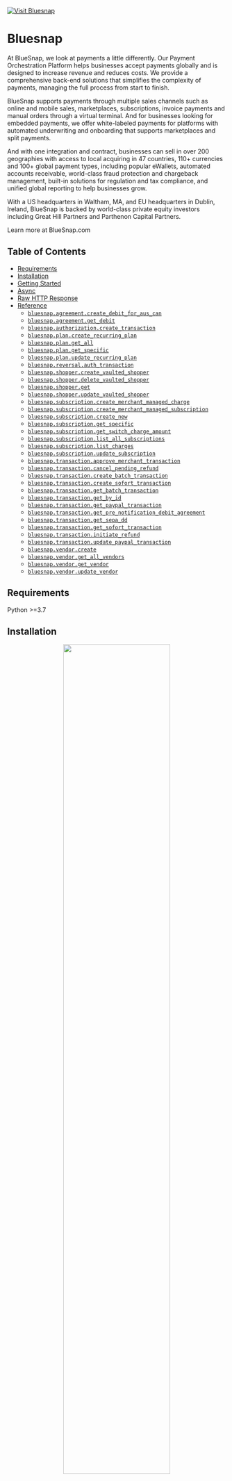 <div align="left">

[![Visit Bluesnap](./header.png)](https://www.bluesnap.com&#x2F;)

# Bluesnap<a id="bluesnap"></a>

At BlueSnap, we look at payments a little differently. Our Payment Orchestration Platform helps businesses accept payments globally and is designed to increase revenue and reduces costs. We provide a comprehensive back-end solutions that simplifies the complexity of payments, managing the full process from start to finish.

BlueSnap supports payments through multiple sales channels such as online and mobile sales, marketplaces, subscriptions, invoice payments and manual orders through a virtual terminal. And for businesses looking for embedded payments, we offer white-labeled payments for platforms with automated underwriting and onboarding that supports marketplaces and split payments.

And with one integration and contract, businesses can sell in over 200 geographies with access to local acquiring in 47 countries, 110+ currencies and 100+ global payment types, including popular eWallets, automated accounts receivable, world-class fraud protection and chargeback management, built-in solutions for regulation and tax compliance, and unified global reporting to help businesses grow.

With a US headquarters in Waltham, MA, and EU headquarters in Dublin, Ireland, BlueSnap is backed by world-class private equity investors including Great Hill Partners and Parthenon Capital Partners. 

Learn more at BlueSnap.com


</div>

## Table of Contents<a id="table-of-contents"></a>

<!-- toc -->

- [Requirements](#requirements)
- [Installation](#installation)
- [Getting Started](#getting-started)
- [Async](#async)
- [Raw HTTP Response](#raw-http-response)
- [Reference](#reference)
  * [`bluesnap.agreement.create_debit_for_aus_can`](#bluesnapagreementcreate_debit_for_aus_can)
  * [`bluesnap.agreement.get_debit`](#bluesnapagreementget_debit)
  * [`bluesnap.authorization.create_transaction`](#bluesnapauthorizationcreate_transaction)
  * [`bluesnap.plan.create_recurring_plan`](#bluesnapplancreate_recurring_plan)
  * [`bluesnap.plan.get_all`](#bluesnapplanget_all)
  * [`bluesnap.plan.get_specific`](#bluesnapplanget_specific)
  * [`bluesnap.plan.update_recurring_plan`](#bluesnapplanupdate_recurring_plan)
  * [`bluesnap.reversal.auth_transaction`](#bluesnapreversalauth_transaction)
  * [`bluesnap.shopper.create_vaulted_shopper`](#bluesnapshoppercreate_vaulted_shopper)
  * [`bluesnap.shopper.delete_vaulted_shopper`](#bluesnapshopperdelete_vaulted_shopper)
  * [`bluesnap.shopper.get`](#bluesnapshopperget)
  * [`bluesnap.shopper.update_vaulted_shopper`](#bluesnapshopperupdate_vaulted_shopper)
  * [`bluesnap.subscription.create_merchant_managed_charge`](#bluesnapsubscriptioncreate_merchant_managed_charge)
  * [`bluesnap.subscription.create_merchant_managed_subscription`](#bluesnapsubscriptioncreate_merchant_managed_subscription)
  * [`bluesnap.subscription.create_new`](#bluesnapsubscriptioncreate_new)
  * [`bluesnap.subscription.get_specific`](#bluesnapsubscriptionget_specific)
  * [`bluesnap.subscription.get_switch_charge_amount`](#bluesnapsubscriptionget_switch_charge_amount)
  * [`bluesnap.subscription.list_all_subscriptions`](#bluesnapsubscriptionlist_all_subscriptions)
  * [`bluesnap.subscription.list_charges`](#bluesnapsubscriptionlist_charges)
  * [`bluesnap.subscription.update_subscription`](#bluesnapsubscriptionupdate_subscription)
  * [`bluesnap.transaction.approve_merchant_transaction`](#bluesnaptransactionapprove_merchant_transaction)
  * [`bluesnap.transaction.cancel_pending_refund`](#bluesnaptransactioncancel_pending_refund)
  * [`bluesnap.transaction.create_batch_transaction`](#bluesnaptransactioncreate_batch_transaction)
  * [`bluesnap.transaction.create_sofort_transaction`](#bluesnaptransactioncreate_sofort_transaction)
  * [`bluesnap.transaction.get_batch_transaction`](#bluesnaptransactionget_batch_transaction)
  * [`bluesnap.transaction.get_by_id`](#bluesnaptransactionget_by_id)
  * [`bluesnap.transaction.get_paypal_transaction`](#bluesnaptransactionget_paypal_transaction)
  * [`bluesnap.transaction.get_pre_notification_debit_agreement`](#bluesnaptransactionget_pre_notification_debit_agreement)
  * [`bluesnap.transaction.get_sepa_dd`](#bluesnaptransactionget_sepa_dd)
  * [`bluesnap.transaction.get_sofort_transaction`](#bluesnaptransactionget_sofort_transaction)
  * [`bluesnap.transaction.initiate_refund`](#bluesnaptransactioninitiate_refund)
  * [`bluesnap.transaction.update_paypal_transaction`](#bluesnaptransactionupdate_paypal_transaction)
  * [`bluesnap.vendor.create`](#bluesnapvendorcreate)
  * [`bluesnap.vendor.get_all_vendors`](#bluesnapvendorget_all_vendors)
  * [`bluesnap.vendor.get_vendor`](#bluesnapvendorget_vendor)
  * [`bluesnap.vendor.update_vendor`](#bluesnapvendorupdate_vendor)

<!-- tocstop -->

## Requirements<a id="requirements"></a>

Python >=3.7

## Installation<a id="installation"></a>
<div align="center">
  <a href="https://konfigthis.com/sdk-sign-up?company=BlueSnap&language=Python">
    <img src="https://raw.githubusercontent.com/konfig-dev/brand-assets/HEAD/cta-images/python-cta.png" width="70%">
  </a>
</div>

## Getting Started<a id="getting-started"></a>

```python
from pprint import pprint
from blue_snap_python_sdk import BlueSnap, ApiException

bluesnap = BlueSnap(
    username="YOUR_USERNAME",
    password="YOUR_PASSWORD",
    sec1="YOUR_API_KEY",
)

try:
    # Create Debit Agreement
    bluesnap.agreement.create_debit_for_aus_can(
        region="ca",
        type="onetime",
        planid="string_example",
        overriderecurringchargeamount="string_example",
    )
except ApiException as e:
    print("Exception when calling AgreementApi.create_debit_for_aus_can: %s\n" % e)
    pprint(e.body)
    pprint(e.headers)
    pprint(e.status)
    pprint(e.reason)
    pprint(e.round_trip_time)
```

## Async<a id="async"></a>

`async` support is available by prepending `a` to any method.

```python
import asyncio
from pprint import pprint
from blue_snap_python_sdk import BlueSnap, ApiException

bluesnap = BlueSnap(
    username="YOUR_USERNAME",
    password="YOUR_PASSWORD",
    sec1="YOUR_API_KEY",
)


async def main():
    try:
        # Create Debit Agreement
        await bluesnap.agreement.acreate_debit_for_aus_can(
            region="ca",
            type="onetime",
            planid="string_example",
            overriderecurringchargeamount="string_example",
        )
    except ApiException as e:
        print("Exception when calling AgreementApi.create_debit_for_aus_can: %s\n" % e)
        pprint(e.body)
        pprint(e.headers)
        pprint(e.status)
        pprint(e.reason)
        pprint(e.round_trip_time)


asyncio.run(main())
```

## Raw HTTP Response<a id="raw-http-response"></a>

To access raw HTTP response values, use the `.raw` namespace.

```python
from pprint import pprint
from blue_snap_python_sdk import BlueSnap, ApiException

bluesnap = BlueSnap(
    username="YOUR_USERNAME",
    password="YOUR_PASSWORD",
    sec1="YOUR_API_KEY",
)

try:
    # Create Debit Agreement
    create_debit_for_aus_can_response = bluesnap.agreement.raw.create_debit_for_aus_can(
        region="ca",
        type="onetime",
        planid="string_example",
        overriderecurringchargeamount="string_example",
    )
    pprint(create_debit_for_aus_can_response.headers)
    pprint(create_debit_for_aus_can_response.status)
    pprint(create_debit_for_aus_can_response.round_trip_time)
except ApiException as e:
    print("Exception when calling AgreementApi.create_debit_for_aus_can: %s\n" % e)
    pprint(e.body)
    pprint(e.headers)
    pprint(e.status)
    pprint(e.reason)
    pprint(e.round_trip_time)
```


## Reference<a id="reference"></a>
### `bluesnap.agreement.create_debit_for_aus_can`<a id="bluesnapagreementcreate_debit_for_aus_can"></a>

for Australia and Canada

#### 🛠️ Usage<a id="🛠️-usage"></a>

```python
bluesnap.agreement.create_debit_for_aus_can(
    region="ca",
    type="onetime",
    planid="string_example",
    overriderecurringchargeamount="string_example",
)
```

#### ⚙️ Parameters<a id="⚙️-parameters"></a>

##### region: `str`<a id="region-str"></a>

Represents the country. Possible Values: `au`, `ca`

##### type: `str`<a id="type-str"></a>

Represents the mandate type. Possible Values: `onetime`,`recurring`, `ondemand`

##### planid: `str`<a id="planid-str"></a>

SKU number

##### overriderecurringchargeamount: `str`<a id="overriderecurringchargeamount-str"></a>

the amount which overrides recurring charge

#### 🌐 Endpoint<a id="🌐-endpoint"></a>

`/agreements/debit/{region}/{type}` `post`

[🔙 **Back to Table of Contents**](#table-of-contents)

---

### `bluesnap.agreement.get_debit`<a id="bluesnapagreementget_debit"></a>

for Australia and Canada

#### 🛠️ Usage<a id="🛠️-usage"></a>

```python
bluesnap.agreement.get_debit(
    agreement_id="1065",
)
```

#### ⚙️ Parameters<a id="⚙️-parameters"></a>

##### agreement_id: `str`<a id="agreement_id-str"></a>

Argument included in the response for the Create Debit Agreement request

#### 🌐 Endpoint<a id="🌐-endpoint"></a>

`/agreements/{agreementId}` `get`

[🔙 **Back to Table of Contents**](#table-of-contents)

---

### `bluesnap.authorization.create_transaction`<a id="bluesnapauthorizationcreate_transaction"></a>

Auth Only

#### 🛠️ Usage<a id="🛠️-usage"></a>

```python
bluesnap.authorization.create_transaction(
    amount=11,
    soft_descriptor="DescTest",
    card_holder_info={
        "first_name": "test first name",
        "last_name": "test last name",
        "zip": "02453",
    },
    currency="USD",
    credit_card={
        "expiration_year": 2026,
        "security_code": 837,
        "expiration_month": "02",
        "card_number": "4263982640269299",
    },
    card_transaction_type="AUTH_ONLY",
)
```

#### ⚙️ Parameters<a id="⚙️-parameters"></a>

##### amount: `Union[int, float]`<a id="amount-unionint-float"></a>

##### soft_descriptor: `str`<a id="soft_descriptor-str"></a>

##### card_holder_info: [`AuthorizationCreateTransactionRequestCardHolderInfo`](./blue_snap_python_sdk/type/authorization_create_transaction_request_card_holder_info.py)<a id="card_holder_info-authorizationcreatetransactionrequestcardholderinfoblue_snap_python_sdktypeauthorization_create_transaction_request_card_holder_infopy"></a>


##### currency: `str`<a id="currency-str"></a>

##### credit_card: [`AuthorizationCreateTransactionRequestCreditCard`](./blue_snap_python_sdk/type/authorization_create_transaction_request_credit_card.py)<a id="credit_card-authorizationcreatetransactionrequestcreditcardblue_snap_python_sdktypeauthorization_create_transaction_request_credit_cardpy"></a>


##### card_transaction_type: `str`<a id="card_transaction_type-str"></a>

#### ⚙️ Request Body<a id="⚙️-request-body"></a>

[`AuthorizationCreateTransactionRequest`](./blue_snap_python_sdk/type/authorization_create_transaction_request.py)
#### 🌐 Endpoint<a id="🌐-endpoint"></a>

`/transactions` `post`

[🔙 **Back to Table of Contents**](#table-of-contents)

---

### `bluesnap.plan.create_recurring_plan`<a id="bluesnapplancreate_recurring_plan"></a>

Create Plan

#### 🛠️ Usage<a id="🛠️-usage"></a>

```python
bluesnap.plan.create_recurring_plan(
    charge_frequency="MONTHLY",
    grace_period_days=10,
    trial_period_days=14,
    initial_charge_amount=100,
    name="Gold Plan",
    currency="USD",
    max_number_of_charges=12,
    recurring_charge_amount=29.99,
    charge_on_plan_switch=True,
)
```

#### ⚙️ Parameters<a id="⚙️-parameters"></a>

##### charge_frequency: `str`<a id="charge_frequency-str"></a>

##### grace_period_days: `int`<a id="grace_period_days-int"></a>

##### trial_period_days: `int`<a id="trial_period_days-int"></a>

##### initial_charge_amount: `int`<a id="initial_charge_amount-int"></a>

##### name: `str`<a id="name-str"></a>

##### currency: `str`<a id="currency-str"></a>

##### max_number_of_charges: `int`<a id="max_number_of_charges-int"></a>

##### recurring_charge_amount: `Union[int, float]`<a id="recurring_charge_amount-unionint-float"></a>

##### charge_on_plan_switch: `bool`<a id="charge_on_plan_switch-bool"></a>

#### ⚙️ Request Body<a id="⚙️-request-body"></a>

[`PlanCreateRecurringPlanRequest`](./blue_snap_python_sdk/type/plan_create_recurring_plan_request.py)
#### 🌐 Endpoint<a id="🌐-endpoint"></a>

`/recurring/plans` `post`

[🔙 **Back to Table of Contents**](#table-of-contents)

---

### `bluesnap.plan.get_all`<a id="bluesnapplanget_all"></a>

Retrieve All Plans

#### 🛠️ Usage<a id="🛠️-usage"></a>

```python
bluesnap.plan.get_all(
    pagesize="5",
    after="2185254",
    gettotal=True,
    fulldescription=False,
)
```

#### ⚙️ Parameters<a id="⚙️-parameters"></a>

##### pagesize: `str`<a id="pagesize-str"></a>

##### after: `str`<a id="after-str"></a>

##### gettotal: `bool`<a id="gettotal-bool"></a>

##### fulldescription: `bool`<a id="fulldescription-bool"></a>

#### 🌐 Endpoint<a id="🌐-endpoint"></a>

`/recurring/plans?{parameters}` `get`

[🔙 **Back to Table of Contents**](#table-of-contents)

---

### `bluesnap.plan.get_specific`<a id="bluesnapplanget_specific"></a>

Retrieve Specific Plan

#### 🛠️ Usage<a id="🛠️-usage"></a>

```python
bluesnap.plan.get_specific(
    plan_id=2283845,
)
```

#### ⚙️ Parameters<a id="⚙️-parameters"></a>

##### plan_id: `int`<a id="plan_id-int"></a>

BlueSnap identifier for the plan.

#### 🌐 Endpoint<a id="🌐-endpoint"></a>

`/recurring/plans/{planId}` `get`

[🔙 **Back to Table of Contents**](#table-of-contents)

---

### `bluesnap.plan.update_recurring_plan`<a id="bluesnapplanupdate_recurring_plan"></a>

Update Plan

#### 🛠️ Usage<a id="🛠️-usage"></a>

```python
bluesnap.plan.update_recurring_plan(
    plan_id=2111111,
    charge_frequency="MONTHLY",
    trial_period_days="7",
    initial_charge_amount="30",
    name="Gold Plan",
    currency="USD",
    recurring_charge_amount="19",
)
```

#### ⚙️ Parameters<a id="⚙️-parameters"></a>

##### plan_id: `int`<a id="plan_id-int"></a>

BlueSnap identifier for the plan.

##### charge_frequency: `str`<a id="charge_frequency-str"></a>

##### trial_period_days: `str`<a id="trial_period_days-str"></a>

##### initial_charge_amount: `str`<a id="initial_charge_amount-str"></a>

##### name: `str`<a id="name-str"></a>

##### currency: `str`<a id="currency-str"></a>

##### recurring_charge_amount: `str`<a id="recurring_charge_amount-str"></a>

#### ⚙️ Request Body<a id="⚙️-request-body"></a>

[`PlanUpdateRecurringPlanRequest`](./blue_snap_python_sdk/type/plan_update_recurring_plan_request.py)
#### 🌐 Endpoint<a id="🌐-endpoint"></a>

`/recurring/plans/{planId}` `put`

[🔙 **Back to Table of Contents**](#table-of-contents)

---

### `bluesnap.reversal.auth_transaction`<a id="bluesnapreversalauth_transaction"></a>

Auth Reversal

#### 🛠️ Usage<a id="🛠️-usage"></a>

```python
bluesnap.reversal.auth_transaction(
    card_transaction_type="AUTH_REVERSAL",
    transaction_id=1011671987,
)
```

#### ⚙️ Parameters<a id="⚙️-parameters"></a>

##### card_transaction_type: `str`<a id="card_transaction_type-str"></a>

##### transaction_id: `int`<a id="transaction_id-int"></a>

#### ⚙️ Request Body<a id="⚙️-request-body"></a>

[`ReversalAuthTransactionRequest`](./blue_snap_python_sdk/type/reversal_auth_transaction_request.py)
#### 🌐 Endpoint<a id="🌐-endpoint"></a>

`/transactions` `put`

[🔙 **Back to Table of Contents**](#table-of-contents)

---

### `bluesnap.shopper.create_vaulted_shopper`<a id="bluesnapshoppercreate_vaulted_shopper"></a>

Create Vaulted Shopper

#### 🛠️ Usage<a id="🛠️-usage"></a>

```python
bluesnap.shopper.create_vaulted_shopper(
    payment_sources={},
    first_name="FirstName",
    last_name="LastName",
)
```

#### ⚙️ Parameters<a id="⚙️-parameters"></a>

##### payment_sources: [`ShopperCreateVaultedShopperRequestPaymentSources`](./blue_snap_python_sdk/type/shopper_create_vaulted_shopper_request_payment_sources.py)<a id="payment_sources-shoppercreatevaultedshopperrequestpaymentsourcesblue_snap_python_sdktypeshopper_create_vaulted_shopper_request_payment_sourcespy"></a>


##### first_name: `str`<a id="first_name-str"></a>

##### last_name: `str`<a id="last_name-str"></a>

#### ⚙️ Request Body<a id="⚙️-request-body"></a>

[`ShopperCreateVaultedShopperRequest`](./blue_snap_python_sdk/type/shopper_create_vaulted_shopper_request.py)
#### 🌐 Endpoint<a id="🌐-endpoint"></a>

`/vaulted-shoppers` `post`

[🔙 **Back to Table of Contents**](#table-of-contents)

---

### `bluesnap.shopper.delete_vaulted_shopper`<a id="bluesnapshopperdelete_vaulted_shopper"></a>

Delete Vaulted Shopper

#### 🛠️ Usage<a id="🛠️-usage"></a>

```python
bluesnap.shopper.delete_vaulted_shopper(
    vaulted_shopper_id="20769005",
)
```

#### ⚙️ Parameters<a id="⚙️-parameters"></a>

##### vaulted_shopper_id: `str`<a id="vaulted_shopper_id-str"></a>

vaultedShopperId received from BlueSnap

#### 🌐 Endpoint<a id="🌐-endpoint"></a>

`/vaulted-shoppers/{vaultedShopperId}` `delete`

[🔙 **Back to Table of Contents**](#table-of-contents)

---

### `bluesnap.shopper.get`<a id="bluesnapshopperget"></a>

Retrieve Vaulted Shopper

#### 🛠️ Usage<a id="🛠️-usage"></a>

```python
bluesnap.shopper.get(
    vaulted_shopper_id="20769005",
)
```

#### ⚙️ Parameters<a id="⚙️-parameters"></a>

##### vaulted_shopper_id: `str`<a id="vaulted_shopper_id-str"></a>

vaultedShopperId received from BlueSnap

#### 🌐 Endpoint<a id="🌐-endpoint"></a>

`/vaulted-shoppers/{vaultedShopperId}` `get`

[🔙 **Back to Table of Contents**](#table-of-contents)

---

### `bluesnap.shopper.update_vaulted_shopper`<a id="bluesnapshopperupdate_vaulted_shopper"></a>

Update Vaulted Shopper

#### 🛠️ Usage<a id="🛠️-usage"></a>

```python
bluesnap.shopper.update_vaulted_shopper(
    vaulted_shopper_id="40444721",
    payment_sources={},
    first_name="FirstName",
    last_name="LastName",
)
```

#### ⚙️ Parameters<a id="⚙️-parameters"></a>

##### vaulted_shopper_id: `str`<a id="vaulted_shopper_id-str"></a>

vaultedShopperId received from BlueSnap

##### payment_sources: [`ShopperUpdateVaultedShopperRequestPaymentSources`](./blue_snap_python_sdk/type/shopper_update_vaulted_shopper_request_payment_sources.py)<a id="payment_sources-shopperupdatevaultedshopperrequestpaymentsourcesblue_snap_python_sdktypeshopper_update_vaulted_shopper_request_payment_sourcespy"></a>


##### first_name: `str`<a id="first_name-str"></a>

##### last_name: `str`<a id="last_name-str"></a>

#### ⚙️ Request Body<a id="⚙️-request-body"></a>

[`ShopperUpdateVaultedShopperRequest`](./blue_snap_python_sdk/type/shopper_update_vaulted_shopper_request.py)
#### 🌐 Endpoint<a id="🌐-endpoint"></a>

`/vaulted-shoppers/{vaultedShopperId}` `put`

[🔙 **Back to Table of Contents**](#table-of-contents)

---

### `bluesnap.subscription.create_merchant_managed_charge`<a id="bluesnapsubscriptioncreate_merchant_managed_charge"></a>

Create Merchant-Managed Subscription Charge

#### 🛠️ Usage<a id="🛠️-usage"></a>

```python
bluesnap.subscription.create_merchant_managed_charge(
    subscription_id=10543419,
    amount=45,
    currency="USD",
    merchant_transaction_id="MyUniqueOnDemandSubscription",
    tax_reference="048deff0-a285-47e1-bc39-42f79bf0095b",
)
```

#### ⚙️ Parameters<a id="⚙️-parameters"></a>

##### subscription_id: `int`<a id="subscription_id-int"></a>

BlueSnap identifier for the subscription.

##### amount: `Union[int, float]`<a id="amount-unionint-float"></a>

##### currency: `str`<a id="currency-str"></a>

##### merchant_transaction_id: `str`<a id="merchant_transaction_id-str"></a>

##### tax_reference: `str`<a id="tax_reference-str"></a>

#### ⚙️ Request Body<a id="⚙️-request-body"></a>

[`SubscriptionCreateMerchantManagedChargeRequest`](./blue_snap_python_sdk/type/subscription_create_merchant_managed_charge_request.py)
#### 🌐 Endpoint<a id="🌐-endpoint"></a>

`/recurring/ondemand/{subscriptionId}` `post`

[🔙 **Back to Table of Contents**](#table-of-contents)

---

### `bluesnap.subscription.create_merchant_managed_subscription`<a id="bluesnapsubscriptioncreate_merchant_managed_subscription"></a>

Create Merchant-Managed Subscription

#### 🛠️ Usage<a id="🛠️-usage"></a>

```python
bluesnap.subscription.create_merchant_managed_subscription(
    amount=45,
    currency="USD",
    payer_info={
        "first_name": "John",
        "last_name": "Doe",
        "zip": "02453",
        "country": "us",
    },
    payment_source={},
)
```

#### ⚙️ Parameters<a id="⚙️-parameters"></a>

##### amount: `Union[int, float]`<a id="amount-unionint-float"></a>

##### currency: `str`<a id="currency-str"></a>

##### payer_info: [`SubscriptionCreateMerchantManagedSubscriptionRequestPayerInfo`](./blue_snap_python_sdk/type/subscription_create_merchant_managed_subscription_request_payer_info.py)<a id="payer_info-subscriptioncreatemerchantmanagedsubscriptionrequestpayerinfoblue_snap_python_sdktypesubscription_create_merchant_managed_subscription_request_payer_infopy"></a>


##### payment_source: [`SubscriptionCreateMerchantManagedSubscriptionRequestPaymentSource`](./blue_snap_python_sdk/type/subscription_create_merchant_managed_subscription_request_payment_source.py)<a id="payment_source-subscriptioncreatemerchantmanagedsubscriptionrequestpaymentsourceblue_snap_python_sdktypesubscription_create_merchant_managed_subscription_request_payment_sourcepy"></a>


#### ⚙️ Request Body<a id="⚙️-request-body"></a>

[`SubscriptionCreateMerchantManagedSubscriptionRequest`](./blue_snap_python_sdk/type/subscription_create_merchant_managed_subscription_request.py)
#### 🌐 Endpoint<a id="🌐-endpoint"></a>

`/recurring/ondemand` `post`

[🔙 **Back to Table of Contents**](#table-of-contents)

---

### `bluesnap.subscription.create_new`<a id="bluesnapsubscriptioncreate_new"></a>

Create Subscription

#### 🛠️ Usage<a id="🛠️-usage"></a>

```python
bluesnap.subscription.create_new(
    payer_info={
        "zip": "02453",
        "first_name": "John",
        "last_name": "Doe",
        "phone": "1234567890",
    },
    payment_source={},
    plan_id=2283845,
)
```

#### ⚙️ Parameters<a id="⚙️-parameters"></a>

##### payer_info: [`SubscriptionCreateNewRequestPayerInfo`](./blue_snap_python_sdk/type/subscription_create_new_request_payer_info.py)<a id="payer_info-subscriptioncreatenewrequestpayerinfoblue_snap_python_sdktypesubscription_create_new_request_payer_infopy"></a>


##### payment_source: [`SubscriptionCreateNewRequestPaymentSource`](./blue_snap_python_sdk/type/subscription_create_new_request_payment_source.py)<a id="payment_source-subscriptioncreatenewrequestpaymentsourceblue_snap_python_sdktypesubscription_create_new_request_payment_sourcepy"></a>


##### plan_id: `int`<a id="plan_id-int"></a>

#### ⚙️ Request Body<a id="⚙️-request-body"></a>

[`SubscriptionCreateNewRequest`](./blue_snap_python_sdk/type/subscription_create_new_request.py)
#### 🌐 Endpoint<a id="🌐-endpoint"></a>

`/recurring/subscriptions` `post`

[🔙 **Back to Table of Contents**](#table-of-contents)

---

### `bluesnap.subscription.get_specific`<a id="bluesnapsubscriptionget_specific"></a>

Retrieve Specific Subscription

#### 🛠️ Usage<a id="🛠️-usage"></a>

```python
bluesnap.subscription.get_specific(
    subscription_id=8491535,
)
```

#### ⚙️ Parameters<a id="⚙️-parameters"></a>

##### subscription_id: `int`<a id="subscription_id-int"></a>

BlueSnap identifier for the subscription.

#### 🌐 Endpoint<a id="🌐-endpoint"></a>

`/recurring/subscriptions/{subscriptionId}` `get`

[🔙 **Back to Table of Contents**](#table-of-contents)

---

### `bluesnap.subscription.get_switch_charge_amount`<a id="bluesnapsubscriptionget_switch_charge_amount"></a>

Retrieve Subscription Switch Charge Amount

#### 🛠️ Usage<a id="🛠️-usage"></a>

```python
bluesnap.subscription.get_switch_charge_amount(
    newplanid="111111",
    newquantity="2",
)
```

#### ⚙️ Parameters<a id="⚙️-parameters"></a>

##### newplanid: `str`<a id="newplanid-str"></a>

##### newquantity: `str`<a id="newquantity-str"></a>

#### 🌐 Endpoint<a id="🌐-endpoint"></a>

`/recurring/subscriptions/:subscriptionId/switch-charge-amount` `get`

[🔙 **Back to Table of Contents**](#table-of-contents)

---

### `bluesnap.subscription.list_all_subscriptions`<a id="bluesnapsubscriptionlist_all_subscriptions"></a>

Retrieve All Subscriptions

#### 🛠️ Usage<a id="🛠️-usage"></a>

```python
bluesnap.subscription.list_all_subscriptions(
    pagesize="5",
    after="34567",
    gettotal=True,
    fulldescription=False,
)
```

#### ⚙️ Parameters<a id="⚙️-parameters"></a>

##### pagesize: `str`<a id="pagesize-str"></a>

##### after: `str`<a id="after-str"></a>

##### gettotal: `bool`<a id="gettotal-bool"></a>

##### fulldescription: `bool`<a id="fulldescription-bool"></a>

#### 🌐 Endpoint<a id="🌐-endpoint"></a>

`/recurring/subscriptions?{parameters}` `get`

[🔙 **Back to Table of Contents**](#table-of-contents)

---

### `bluesnap.subscription.list_charges`<a id="bluesnapsubscriptionlist_charges"></a>

Retrieve All Charges for a Subscription

#### 🛠️ Usage<a id="🛠️-usage"></a>

```python
bluesnap.subscription.list_charges(
    pagesize="3",
    after="163193",
    fulldescription=False,
)
```

#### ⚙️ Parameters<a id="⚙️-parameters"></a>

##### pagesize: `str`<a id="pagesize-str"></a>

##### after: `str`<a id="after-str"></a>

##### fulldescription: `bool`<a id="fulldescription-bool"></a>

#### 🌐 Endpoint<a id="🌐-endpoint"></a>

`/:subscriptionId/charges?{parameters}` `get`

[🔙 **Back to Table of Contents**](#table-of-contents)

---

### `bluesnap.subscription.update_subscription`<a id="bluesnapsubscriptionupdate_subscription"></a>

Update Subscription

#### 🛠️ Usage<a id="🛠️-usage"></a>

```python
bluesnap.subscription.update_subscription(
    subscription_id=8491543,
    plan_id="2283849",
)
```

#### ⚙️ Parameters<a id="⚙️-parameters"></a>

##### subscription_id: `int`<a id="subscription_id-int"></a>

BlueSnap identifier for the subscription.

##### plan_id: `str`<a id="plan_id-str"></a>

#### ⚙️ Request Body<a id="⚙️-request-body"></a>

[`SubscriptionUpdateSubscriptionRequest`](./blue_snap_python_sdk/type/subscription_update_subscription_request.py)
#### 🌐 Endpoint<a id="🌐-endpoint"></a>

`/recurring/subscriptions/{subscriptionId}` `put`

[🔙 **Back to Table of Contents**](#table-of-contents)

---

### `bluesnap.transaction.approve_merchant_transaction`<a id="bluesnaptransactionapprove_merchant_transaction"></a>

Merchant Approve Transaction

#### 🛠️ Usage<a id="🛠️-usage"></a>

```python
bluesnap.transaction.approve_merchant_transaction(
    transactionid="38612140",
    approvetransaction=True,
)
```

#### ⚙️ Parameters<a id="⚙️-parameters"></a>

##### transactionid: `str`<a id="transactionid-str"></a>

either `transactionid` or `merchanttransactionid` <b>is required</b> <br />ID of the transaction to be approved/declined

##### approvetransaction: `bool`<a id="approvetransaction-bool"></a>

Set to `true` to approve the transaction or to `false` to decline the transaction. Default value is `true`.

#### 🌐 Endpoint<a id="🌐-endpoint"></a>

`/transactions/approval` `put`

[🔙 **Back to Table of Contents**](#table-of-contents)

---

### `bluesnap.transaction.cancel_pending_refund`<a id="bluesnaptransactioncancel_pending_refund"></a>

Cancel Pending Refund

#### 🛠️ Usage<a id="🛠️-usage"></a>

```python
bluesnap.transaction.cancel_pending_refund(
    transaction_id="1109144995",
)
```

#### ⚙️ Parameters<a id="⚙️-parameters"></a>

##### transaction_id: `str`<a id="transaction_id-str"></a>

transactionId received from BlueSnap

#### 🌐 Endpoint<a id="🌐-endpoint"></a>

`/transactions/pending-refund/{transactionId}` `delete`

[🔙 **Back to Table of Contents**](#table-of-contents)

---

### `bluesnap.transaction.create_batch_transaction`<a id="bluesnaptransactioncreate_batch_transaction"></a>

Create Batch Transaction

#### 🛠️ Usage<a id="🛠️-usage"></a>

```python
bluesnap.transaction.create_batch_transaction(
    batch_transaction={
        "batch_id": "567890",
        "callback_url": "http://example.com/batch_callback",
    },
)
```

#### ⚙️ Parameters<a id="⚙️-parameters"></a>

##### batch_transaction: [`TransactionCreateBatchTransactionRequestBatchTransaction`](./blue_snap_python_sdk/type/transaction_create_batch_transaction_request_batch_transaction.py)<a id="batch_transaction-transactioncreatebatchtransactionrequestbatchtransactionblue_snap_python_sdktypetransaction_create_batch_transaction_request_batch_transactionpy"></a>


#### ⚙️ Request Body<a id="⚙️-request-body"></a>

[`TransactionCreateBatchTransactionRequest`](./blue_snap_python_sdk/type/transaction_create_batch_transaction_request.py)
#### 🌐 Endpoint<a id="🌐-endpoint"></a>

`/batch-transactions` `post`

[🔙 **Back to Table of Contents**](#table-of-contents)

---

### `bluesnap.transaction.create_sofort_transaction`<a id="bluesnaptransactioncreate_sofort_transaction"></a>

Create Sofort Transaction

#### 🛠️ Usage<a id="🛠️-usage"></a>

```python
bluesnap.transaction.create_sofort_transaction(
    ecp_transaction={
        "routing_number": "011075150",
        "account_type": "CONSUMER_CHECKING",
        "account_number": 4099999992,
    },
    amount=42,
    payer_info={
        "zip": "12345",
        "first_name": "John",
        "last_name": "Doe",
        "phone": "1234567890",
        "country": "uk",
    },
    soft_descriptor="ABC COMPANY",
    currency="GBP",
    authorized_by_shopper=True,
    becs_direct_debit_transaction={
        "bsb_number": "980201",
        "account_number": "9990000001",
        "account_name": "Boris Britva",
        "financial_institution": "financialInstitution",
        "branch_name": "branchName",
        "agreement_id": 81,
    },
    ideal_transaction={
        "return_url": "http://www.returnURL.com",
    },
    local_bank_transfer_transaction={},
    paypal_transaction={
        "cancel_url": "http://www.cancelURL.com",
        "return_url": "http://www.returnURL.com",
        "transaction_type": "SET_ORDER",
    },
    acss_direct_debit_transaction={
        "routing_number": "001004820",
        "account_number": "9990000001",
        "account_type": "PERSONAL",
        "agreement_id": 87,
    },
    sepa_direct_debit_transaction={
        "iban": "DE09100100101234567893",
    },
    sofort_transaction={
        "return_url": "http://www.returnURL.com",
    },
)
```

#### ⚙️ Parameters<a id="⚙️-parameters"></a>

##### ecp_transaction: [`TransactionCreateSofortTransactionRequestEcpTransaction`](./blue_snap_python_sdk/type/transaction_create_sofort_transaction_request_ecp_transaction.py)<a id="ecp_transaction-transactioncreatesoforttransactionrequestecptransactionblue_snap_python_sdktypetransaction_create_sofort_transaction_request_ecp_transactionpy"></a>


##### amount: `Union[int, float]`<a id="amount-unionint-float"></a>

##### payer_info: [`TransactionCreateSofortTransactionRequestPayerInfo`](./blue_snap_python_sdk/type/transaction_create_sofort_transaction_request_payer_info.py)<a id="payer_info-transactioncreatesoforttransactionrequestpayerinfoblue_snap_python_sdktypetransaction_create_sofort_transaction_request_payer_infopy"></a>


##### soft_descriptor: `str`<a id="soft_descriptor-str"></a>

##### currency: `str`<a id="currency-str"></a>

##### authorized_by_shopper: `bool`<a id="authorized_by_shopper-bool"></a>

##### becs_direct_debit_transaction: [`TransactionCreateSofortTransactionRequestBecsDirectDebitTransaction`](./blue_snap_python_sdk/type/transaction_create_sofort_transaction_request_becs_direct_debit_transaction.py)<a id="becs_direct_debit_transaction-transactioncreatesoforttransactionrequestbecsdirectdebittransactionblue_snap_python_sdktypetransaction_create_sofort_transaction_request_becs_direct_debit_transactionpy"></a>


##### ideal_transaction: [`TransactionCreateSofortTransactionRequestIdealTransaction`](./blue_snap_python_sdk/type/transaction_create_sofort_transaction_request_ideal_transaction.py)<a id="ideal_transaction-transactioncreatesoforttransactionrequestidealtransactionblue_snap_python_sdktypetransaction_create_sofort_transaction_request_ideal_transactionpy"></a>


##### local_bank_transfer_transaction: [`TransactionCreateSofortTransactionRequestLocalBankTransferTransaction`](./blue_snap_python_sdk/type/transaction_create_sofort_transaction_request_local_bank_transfer_transaction.py)<a id="local_bank_transfer_transaction-transactioncreatesoforttransactionrequestlocalbanktransfertransactionblue_snap_python_sdktypetransaction_create_sofort_transaction_request_local_bank_transfer_transactionpy"></a>


##### paypal_transaction: [`TransactionCreateSofortTransactionRequestPaypalTransaction`](./blue_snap_python_sdk/type/transaction_create_sofort_transaction_request_paypal_transaction.py)<a id="paypal_transaction-transactioncreatesoforttransactionrequestpaypaltransactionblue_snap_python_sdktypetransaction_create_sofort_transaction_request_paypal_transactionpy"></a>


##### acss_direct_debit_transaction: [`TransactionCreateSofortTransactionRequestAcssDirectDebitTransaction`](./blue_snap_python_sdk/type/transaction_create_sofort_transaction_request_acss_direct_debit_transaction.py)<a id="acss_direct_debit_transaction-transactioncreatesoforttransactionrequestacssdirectdebittransactionblue_snap_python_sdktypetransaction_create_sofort_transaction_request_acss_direct_debit_transactionpy"></a>


##### sepa_direct_debit_transaction: [`TransactionCreateSofortTransactionRequestSepaDirectDebitTransaction`](./blue_snap_python_sdk/type/transaction_create_sofort_transaction_request_sepa_direct_debit_transaction.py)<a id="sepa_direct_debit_transaction-transactioncreatesoforttransactionrequestsepadirectdebittransactionblue_snap_python_sdktypetransaction_create_sofort_transaction_request_sepa_direct_debit_transactionpy"></a>


##### sofort_transaction: [`TransactionCreateSofortTransactionRequestSofortTransaction`](./blue_snap_python_sdk/type/transaction_create_sofort_transaction_request_sofort_transaction.py)<a id="sofort_transaction-transactioncreatesoforttransactionrequestsoforttransactionblue_snap_python_sdktypetransaction_create_sofort_transaction_request_sofort_transactionpy"></a>


#### ⚙️ Request Body<a id="⚙️-request-body"></a>

[`TransactionCreateSofortTransactionRequest`](./blue_snap_python_sdk/type/transaction_create_sofort_transaction_request.py)
#### 🌐 Endpoint<a id="🌐-endpoint"></a>

`/alt-transactions` `post`

[🔙 **Back to Table of Contents**](#table-of-contents)

---

### `bluesnap.transaction.get_batch_transaction`<a id="bluesnaptransactionget_batch_transaction"></a>

Retrieve Batch Transaction

#### 🛠️ Usage<a id="🛠️-usage"></a>

```python
bluesnap.transaction.get_batch_transaction(
    batch_id="567890",
)
```

#### ⚙️ Parameters<a id="⚙️-parameters"></a>

##### batch_id: `str`<a id="batch_id-str"></a>

batch ID sent in the Create Batch Transaction request

#### 🌐 Endpoint<a id="🌐-endpoint"></a>

`/batch-transactions/{batchId}` `get`

[🔙 **Back to Table of Contents**](#table-of-contents)

---

### `bluesnap.transaction.get_by_id`<a id="bluesnaptransactionget_by_id"></a>

Retrieve

#### 🛠️ Usage<a id="🛠️-usage"></a>

```python
bluesnap.transaction.get_by_id(
    transaction_id="1011582369",
)
```

#### ⚙️ Parameters<a id="⚙️-parameters"></a>

##### transaction_id: `str`<a id="transaction_id-str"></a>

transaction ID received in the response from BlueSnap

#### 🌐 Endpoint<a id="🌐-endpoint"></a>

`/transactions/{transactionId}` `get`

[🔙 **Back to Table of Contents**](#table-of-contents)

---

### `bluesnap.transaction.get_paypal_transaction`<a id="bluesnaptransactionget_paypal_transaction"></a>

Retrieve PayPal Transaction

#### 🛠️ Usage<a id="🛠️-usage"></a>

```python
bluesnap.transaction.get_paypal_transaction(
    order_id="5666625",
)
```

#### ⚙️ Parameters<a id="⚙️-parameters"></a>

##### order_id: `str`<a id="order_id-str"></a>

order ID received in the response

#### 🌐 Endpoint<a id="🌐-endpoint"></a>

`/alt-transactions/resolve?orderId&#x3D;{orderId}` `get`

[🔙 **Back to Table of Contents**](#table-of-contents)

---

### `bluesnap.transaction.get_pre_notification_debit_agreement`<a id="bluesnaptransactionget_pre_notification_debit_agreement"></a>

for Australia and Canada

#### 🛠️ Usage<a id="🛠️-usage"></a>

```python
bluesnap.transaction.get_pre_notification_debit_agreement(
    transaction_id="38943468",
)
```

#### ⚙️ Parameters<a id="⚙️-parameters"></a>

##### transaction_id: `str`<a id="transaction_id-str"></a>

Argument included in the response for the Create Debit Agreement request

#### 🌐 Endpoint<a id="🌐-endpoint"></a>

`/agreements/prenotification/{transactionId}` `get`

[🔙 **Back to Table of Contents**](#table-of-contents)

---

### `bluesnap.transaction.get_sepa_dd`<a id="bluesnaptransactionget_sepa_dd"></a>

Retrieve SEPA DD Transaction

#### 🛠️ Usage<a id="🛠️-usage"></a>

```python
bluesnap.transaction.get_sepa_dd(
    transaction_id="1014672453",
)
```

#### ⚙️ Parameters<a id="⚙️-parameters"></a>

##### transaction_id: `str`<a id="transaction_id-str"></a>

transaction ID received in the response from BlueSnap

#### 🌐 Endpoint<a id="🌐-endpoint"></a>

`/alt-transactions/{transactionId}` `get`

[🔙 **Back to Table of Contents**](#table-of-contents)

---

### `bluesnap.transaction.get_sofort_transaction`<a id="bluesnaptransactionget_sofort_transaction"></a>

Retrieve Sofort Transaction

#### 🛠️ Usage<a id="🛠️-usage"></a>

```python
bluesnap.transaction.get_sofort_transaction(
    order_id=20922493,
)
```

#### ⚙️ Parameters<a id="⚙️-parameters"></a>

##### order_id: `int`<a id="order_id-int"></a>

Order ID received in the Create Sofort Transaction response from BlueSnap

#### 🌐 Endpoint<a id="🌐-endpoint"></a>

`/alt-transactions/resolve` `get`

[🔙 **Back to Table of Contents**](#table-of-contents)

---

### `bluesnap.transaction.initiate_refund`<a id="bluesnaptransactioninitiate_refund"></a>

Refund

#### 🛠️ Usage<a id="🛠️-usage"></a>

```python
bluesnap.transaction.initiate_refund(
    transaction_id="1095710747",
    reason="Refund for order #1992",
    cancel_subscriptions=False,
    transaction_meta_data={},
)
```

#### ⚙️ Parameters<a id="⚙️-parameters"></a>

##### transaction_id: `str`<a id="transaction_id-str"></a>

ID of the transaction to be refunded <br> Required if not using `merchantTransactionId`

##### reason: `str`<a id="reason-str"></a>

##### cancel_subscriptions: `bool`<a id="cancel_subscriptions-bool"></a>

##### transaction_meta_data: [`TransactionInitiateRefundRequestTransactionMetaData`](./blue_snap_python_sdk/type/transaction_initiate_refund_request_transaction_meta_data.py)<a id="transaction_meta_data-transactioninitiaterefundrequesttransactionmetadatablue_snap_python_sdktypetransaction_initiate_refund_request_transaction_meta_datapy"></a>


#### ⚙️ Request Body<a id="⚙️-request-body"></a>

[`TransactionInitiateRefundRequest`](./blue_snap_python_sdk/type/transaction_initiate_refund_request.py)
#### 🌐 Endpoint<a id="🌐-endpoint"></a>

`/transactions/refund/{transactionId}` `post`

[🔙 **Back to Table of Contents**](#table-of-contents)

---

### `bluesnap.transaction.update_paypal_transaction`<a id="bluesnaptransactionupdate_paypal_transaction"></a>

Update PayPal Transaction

#### 🛠️ Usage<a id="🛠️-usage"></a>

```python
bluesnap.transaction.update_paypal_transaction(
    amount=105,
    currency="USD",
    paypal_transaction={
        "order_id": "7078033",
        "transaction_type": "DO_ORDER",
    },
)
```

#### ⚙️ Parameters<a id="⚙️-parameters"></a>

##### amount: `Union[int, float]`<a id="amount-unionint-float"></a>

##### currency: `str`<a id="currency-str"></a>

##### paypal_transaction: [`TransactionUpdatePaypalTransactionRequestPaypalTransaction`](./blue_snap_python_sdk/type/transaction_update_paypal_transaction_request_paypal_transaction.py)<a id="paypal_transaction-transactionupdatepaypaltransactionrequestpaypaltransactionblue_snap_python_sdktypetransaction_update_paypal_transaction_request_paypal_transactionpy"></a>


#### ⚙️ Request Body<a id="⚙️-request-body"></a>

[`TransactionUpdatePaypalTransactionRequest`](./blue_snap_python_sdk/type/transaction_update_paypal_transaction_request.py)
#### 🌐 Endpoint<a id="🌐-endpoint"></a>

`/alt-transactions` `put`

[🔙 **Back to Table of Contents**](#table-of-contents)

---

### `bluesnap.vendor.create`<a id="bluesnapvendorcreate"></a>

Create Vendor

#### 🛠️ Usage<a id="🛠️-usage"></a>

```python
bluesnap.vendor.create(
    email="vendor@example.com",
    first_name="Joe",
    last_name="Smith",
    phone="1-123-456-7890",
    address="123 Main Street",
    city="Boston",
    country="US",
    state="MA",
    zip="02453",
    default_payout_currency="USD",
    ipn_url="https://ipnaddress.com",
    vendor_principal={
        "first_name": "Joe",
        "last_name": "Smith",
        "address": "123 Main Street",
        "city": "Boston",
        "country": "US",
        "zip": "02453",
        "dob": "28-09-9999",
        "personal_identification_number": "1234",
        "driver_license_number": "561196411",
        "email": "individual.vendor@bluesnap.com",
    },
    vendor_agreement={
        "commission_percent": 30,
    },
    payout_info={},
)
```

#### ⚙️ Parameters<a id="⚙️-parameters"></a>

##### email: `str`<a id="email-str"></a>

##### first_name: `str`<a id="first_name-str"></a>

##### last_name: `str`<a id="last_name-str"></a>

##### phone: `str`<a id="phone-str"></a>

##### address: `str`<a id="address-str"></a>

##### city: `str`<a id="city-str"></a>

##### country: `str`<a id="country-str"></a>

##### state: `str`<a id="state-str"></a>

##### zip: `str`<a id="zip-str"></a>

##### default_payout_currency: `str`<a id="default_payout_currency-str"></a>

##### ipn_url: `str`<a id="ipn_url-str"></a>

##### vendor_principal: [`VendorCreateRequestVendorPrincipal`](./blue_snap_python_sdk/type/vendor_create_request_vendor_principal.py)<a id="vendor_principal-vendorcreaterequestvendorprincipalblue_snap_python_sdktypevendor_create_request_vendor_principalpy"></a>


##### vendor_agreement: [`VendorCreateRequestVendorAgreement`](./blue_snap_python_sdk/type/vendor_create_request_vendor_agreement.py)<a id="vendor_agreement-vendorcreaterequestvendoragreementblue_snap_python_sdktypevendor_create_request_vendor_agreementpy"></a>


##### payout_info: `Dict[str, Union[bool, date, datetime, dict, float, int, list, str, None]]`<a id="payout_info-dictstr-unionbool-date-datetime-dict-float-int-list-str-none"></a>

#### ⚙️ Request Body<a id="⚙️-request-body"></a>

[`VendorCreateRequest`](./blue_snap_python_sdk/type/vendor_create_request.py)
#### 🌐 Endpoint<a id="🌐-endpoint"></a>

`/vendors` `post`

[🔙 **Back to Table of Contents**](#table-of-contents)

---

### `bluesnap.vendor.get_all_vendors`<a id="bluesnapvendorget_all_vendors"></a>

Retrieve All Vendors

#### 🛠️ Usage<a id="🛠️-usage"></a>

```python
bluesnap.vendor.get_all_vendors(
    gettotal=True,
)
```

#### ⚙️ Parameters<a id="⚙️-parameters"></a>

##### gettotal: `bool`<a id="gettotal-bool"></a>

#### 🌐 Endpoint<a id="🌐-endpoint"></a>

`/vendors?{parameters}` `get`

[🔙 **Back to Table of Contents**](#table-of-contents)

---

### `bluesnap.vendor.get_vendor`<a id="bluesnapvendorget_vendor"></a>

Retrieve Vendor

#### 🛠️ Usage<a id="🛠️-usage"></a>

```python
bluesnap.vendor.get_vendor(
    vendor_id=837389,
)
```

#### ⚙️ Parameters<a id="⚙️-parameters"></a>

##### vendor_id: `int`<a id="vendor_id-int"></a>

BlueSnap identifier for the vendor

#### 🌐 Endpoint<a id="🌐-endpoint"></a>

`/vendors/{vendorId}` `get`

[🔙 **Back to Table of Contents**](#table-of-contents)

---

### `bluesnap.vendor.update_vendor`<a id="bluesnapvendorupdate_vendor"></a>

Update Vendor

#### 🛠️ Usage<a id="🛠️-usage"></a>

```python
bluesnap.vendor.update_vendor(
    vendor_id=1,
    email="vendor@bluesnap.com",
    name="Important Vendor",
    first_name="Joe",
    last_name="Smith",
    address="123 Main Street",
    city="testing city",
    zip="02453",
    country="US",
    phone="1-054-976-6778",
    state="MA",
    tax_id=123456789,
    vendor_url="http://mycompany.com",
    ipn_url="https://ipnaddress.com",
    default_payout_currency="USD",
    vendor_principal={
        "first_name": "Joe",
        "last_name": "Smith",
        "address": "123 Main Street",
        "city": "Juneau",
        "zip": "02453",
        "country": "US",
        "dob": "28-09-9999",
        "personal_identification_number": 1234,
        "driver_license_number": "561196411",
        "email": "principal.name@vendor.com",
    },
    payout_info=[
        {
            "payout_type": "ACH",
            "base_currency": "USD",
            "name_on_account": "vendor",
            "bank_account_class": "PERSONAL",
            "bank_account_type": "CHECKING",
            "bank_name": "Leumi",
            "bank_id": "123456789",
            "country": "US",
            "city": "Portland",
            "address": "1 bank address",
            "state": "MA",
            "zip": "02453",
            "bank_account_id": "123456789",
            "minimal_payout_amount": 50,
            "payment_reference": "Payment for vendor 1234",
            "refund_reserve": 200,
        }
    ],
    vendor_agreement={
        "commission_percent": 20,
        "account_status": "ACTIVE",
    },
)
```

#### ⚙️ Parameters<a id="⚙️-parameters"></a>

##### vendor_id: `int`<a id="vendor_id-int"></a>

BlueSnap identifier for the vendor

##### email: `str`<a id="email-str"></a>

##### name: `str`<a id="name-str"></a>

##### first_name: `str`<a id="first_name-str"></a>

##### last_name: `str`<a id="last_name-str"></a>

##### address: `str`<a id="address-str"></a>

##### city: `str`<a id="city-str"></a>

##### zip: `str`<a id="zip-str"></a>

##### country: `str`<a id="country-str"></a>

##### phone: `str`<a id="phone-str"></a>

##### state: `str`<a id="state-str"></a>

##### tax_id: `int`<a id="tax_id-int"></a>

##### vendor_url: `str`<a id="vendor_url-str"></a>

##### ipn_url: `str`<a id="ipn_url-str"></a>

##### default_payout_currency: `str`<a id="default_payout_currency-str"></a>

##### vendor_principal: [`VendorUpdateVendorRequestVendorPrincipal`](./blue_snap_python_sdk/type/vendor_update_vendor_request_vendor_principal.py)<a id="vendor_principal-vendorupdatevendorrequestvendorprincipalblue_snap_python_sdktypevendor_update_vendor_request_vendor_principalpy"></a>


##### payout_info: [`VendorUpdateVendorRequestPayoutInfo`](./blue_snap_python_sdk/type/vendor_update_vendor_request_payout_info.py)<a id="payout_info-vendorupdatevendorrequestpayoutinfoblue_snap_python_sdktypevendor_update_vendor_request_payout_infopy"></a>

##### vendor_agreement: [`VendorUpdateVendorRequestVendorAgreement`](./blue_snap_python_sdk/type/vendor_update_vendor_request_vendor_agreement.py)<a id="vendor_agreement-vendorupdatevendorrequestvendoragreementblue_snap_python_sdktypevendor_update_vendor_request_vendor_agreementpy"></a>


#### ⚙️ Request Body<a id="⚙️-request-body"></a>

[`VendorUpdateVendorRequest`](./blue_snap_python_sdk/type/vendor_update_vendor_request.py)
#### 🌐 Endpoint<a id="🌐-endpoint"></a>

`/vendors/{vendorId}` `put`

[🔙 **Back to Table of Contents**](#table-of-contents)

---


## Author<a id="author"></a>
This Python package is automatically generated by [Konfig](https://konfigthis.com)
